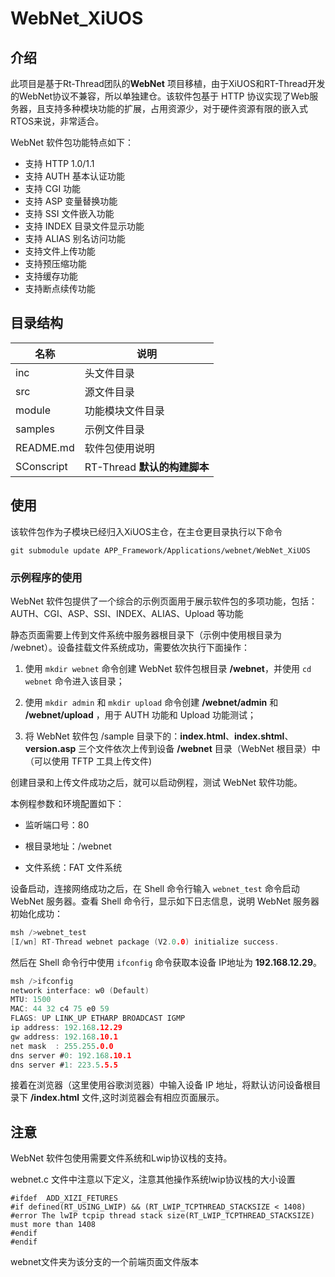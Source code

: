 # WebNet_XiUOS

## 介绍

此项目是基于Rt-Thread团队的**WebNet** 项目移植，由于XiUOS和RT-Thread开发的WebNet协议不兼容，所以单独建仓。该软件包基于 HTTP 协议实现了Web服务器，且支持多种模块功能的扩展，占用资源少，对于硬件资源有限的嵌入式RTOS来说，非常适合。

WebNet 软件包功能特点如下：

- 支持 HTTP 1.0/1.1
- 支持 AUTH 基本认证功能
- 支持 CGI 功能
- 支持 ASP 变量替换功能
- 支持 SSI 文件嵌入功能
- 支持 INDEX 目录文件显示功能
- 支持 ALIAS 别名访问功能
- 支持文件上传功能
- 支持预压缩功能
- 支持缓存功能
- 支持断点续传功能

## 目录结构

| 名称       | 说明                         |
| ---------- | ---------------------------- |
| inc        | 头文件目录                   |
| src        | 源文件目录                   |
| module     | 功能模块文件目录             |
| samples    | 示例文件目录                 |
| README.md  | 软件包使用说明               |
| SConscript | RT-Thread **默认的构建脚本** |

## 使用

该软件包作为子模块已经归入XiUOS主仓，在主仓更目录执行以下命令

```
git submodule update APP_Framework/Applications/webnet/WebNet_XiUOS
```

### 示例程序的使用

WebNet 软件包提供了一个综合的示例页面用于展示软件包的多项功能，包括：AUTH、CGI、ASP、SSI、INDEX、ALIAS、Upload 等功能

静态页面需要上传到文件系统中服务器根目录下（示例中使用根目录为 /webnet）。设备挂载文件系统成功，需要依次执行下面操作：

1. 使用 `mkdir webnet` 命令创建 WebNet 软件包根目录 **/webnet**，并使用 `cd webnet` 命令进入该目录；

2. 使用 `mkdir admin` 和 `mkdir upload` 命令创建 **/webnet/admin** 和 **/webnet/upload** ，用于 AUTH 功能和 Upload 功能测试；

3. 将 WebNet 软件包 /sample 目录下的：**index.html**、**index.shtml**、**version.asp** 三个文件依次上传到设备 **/webnet** 目录（WebNet 根目录）中（可以使用 TFTP 工具上传文件)

创建目录和上传文件成功之后，就可以启动例程，测试 WebNet 软件功能。

本例程参数和环境配置如下：

- 监听端口号：80

- 根目录地址：/webnet

- 文件系统：FAT 文件系统

设备启动，连接网络成功之后，在 Shell 命令行输入 `webnet_test` 命令启动 WebNet 服务器。查看 Shell 命令行，显示如下日志信息，说明 WebNet 服务器初始化成功：

```c
msh />webnet_test
[I/wn] RT-Thread webnet package (V2.0.0) initialize success.
```

然后在 Shell 命令行中使用 `ifconfig` 命令获取本设备 IP地址为 **192.168.12.29**。

```c
msh />ifconfig
network interface: w0 (Default)
MTU: 1500
MAC: 44 32 c4 75 e0 59 
FLAGS: UP LINK_UP ETHARP BROADCAST IGMP
ip address: 192.168.12.29
gw address: 192.168.10.1
net mask  : 255.255.0.0
dns server #0: 192.168.10.1
dns server #1: 223.5.5.5
```

接着在浏览器（这里使用谷歌浏览器）中输入设备 IP 地址，将默认访问设备根目录下 **/index.html** 文件,这时浏览器会有相应页面展示。

## 注意

WebNet 软件包使用需要文件系统和Lwip协议栈的支持。

webnet.c 文件中注意以下定义，注意其他操作系统lwip协议栈的大小设置

```
#ifdef  ADD_XIZI_FETURES
#if defined(RT_USING_LWIP) && (RT_LWIP_TCPTHREAD_STACKSIZE < 1408)
#error The lwIP tcpip thread stack size(RT_LWIP_TCPTHREAD_STACKSIZE) must more than 1408
#endif
#endif
```

webnet文件夹为该分支的一个前端页面文件版本
